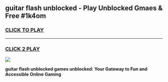
## guitar flash unblocked - Play Unblocked Gmaes & Free #1k4om
<h3>
<a href="https://news.freeplayer.one?title=guitar_flash_unblocked&ref=27F">CLICK TO PLAY</a></h3>
<hr>

<h3>
<a href="https://news.freeplayer.one?title=guitar_flash_unblocked&ref=27F">CLICK 2 PLAY</a>
  
</h3>

<a href="https://news.freeplayer.one?title=guitar_flash_unblocked&ref=27F/"><img src="https://clearcache.store/games.png"></a>


**guitar flash unblocked games unblocked: Your Gateway to Fun and Accessible Online Gaming**
